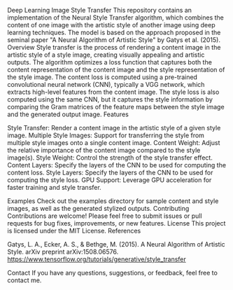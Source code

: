 Deep Learning Image Style Transfer
This repository contains an implementation of the Neural Style Transfer algorithm, which combines the content of one image with the artistic style of another image using deep learning techniques. The model is based on the approach proposed in the seminal paper "A Neural Algorithm of Artistic Style" by Gatys et al. (2015).
Overview
Style transfer is the process of rendering a content image in the artistic style of a style image, creating visually appealing and artistic outputs. The algorithm optimizes a loss function that captures both the content representation of the content image and the style representation of the style image.
The content loss is computed using a pre-trained convolutional neural network (CNN), typically a VGG network, which extracts high-level features from the content image. The style loss is also computed using the same CNN, but it captures the style information by comparing the Gram matrices of the feature maps between the style image and the generated output image.
Features

Style Transfer: Render a content image in the artistic style of a given style image.
Multiple Style Images: Support for transferring the style from multiple style images onto a single content image.
Content Weight: Adjust the relative importance of the content image compared to the style image(s).
Style Weight: Control the strength of the style transfer effect.
Content Layers: Specify the layers of the CNN to be used for computing the content loss.
Style Layers: Specify the layers of the CNN to be used for computing the style loss.
GPU Support: Leverage GPU acceleration for faster training and style transfer.

Examples
Check out the examples directory for sample content and style images, as well as the generated stylized outputs.
Contributing
Contributions are welcome! Please feel free to submit issues or pull requests for bug fixes, improvements, or new features.
License
This project is licensed under the MIT License.
References

Gatys, L. A., Ecker, A. S., & Bethge, M. (2015). A Neural Algorithm of Artistic Style. arXiv preprint arXiv:1508.06576.
https://www.tensorflow.org/tutorials/generative/style_transfer

Contact If you have any questions, suggestions, or feedback, feel free to contact me.

